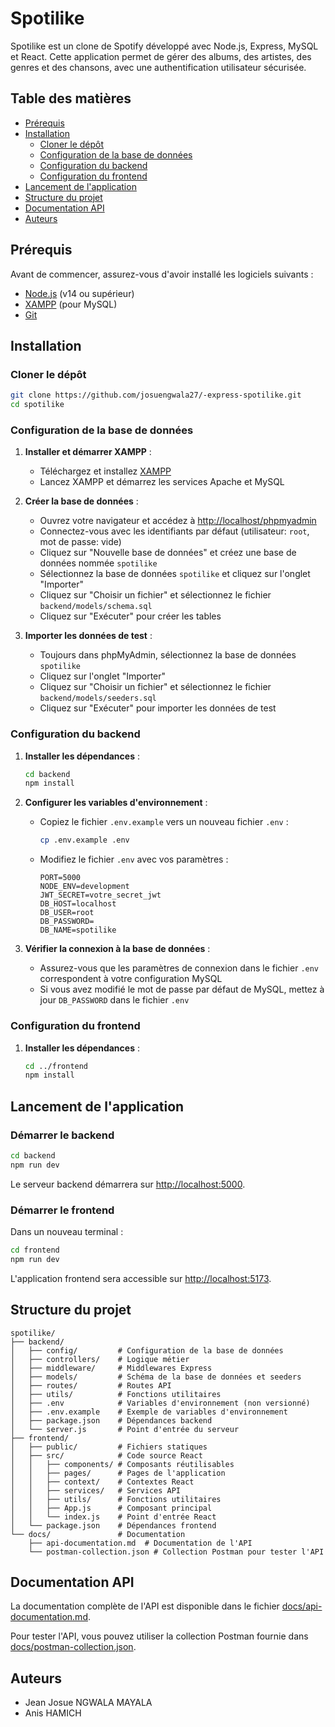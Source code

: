 # Spotilike

Spotilike est un clone de Spotify développé avec Node.js, Express, MySQL et React. Cette application permet de gérer des albums, des artistes, des genres et des chansons, avec une authentification utilisateur sécurisée.

## Table des matières

- [Prérequis](#prérequis)
- [Installation](#installation)
  - [Cloner le dépôt](#cloner-le-dépôt)
  - [Configuration de la base de données](#configuration-de-la-base-de-données)
  - [Configuration du backend](#configuration-du-backend)
  - [Configuration du frontend](#configuration-du-frontend)
- [Lancement de l'application](#lancement-de-lapplication)
- [Structure du projet](#structure-du-projet)
- [Documentation API](#documentation-api)
- [Auteurs](#auteurs)

## Prérequis

Avant de commencer, assurez-vous d'avoir installé les logiciels suivants :

- [Node.js](https://nodejs.org/) (v14 ou supérieur)
- [XAMPP](https://www.apachefriends.org/) (pour MySQL)
- [Git](https://git-scm.com/)

## Installation

### Cloner le dépôt

```bash
git clone https://github.com/josuengwala27/-express-spotilike.git
cd spotilike
```

### Configuration de la base de données

1. **Installer et démarrer XAMPP** :
   - Téléchargez et installez [XAMPP](https://www.apachefriends.org/)
   - Lancez XAMPP et démarrez les services Apache et MySQL

2. **Créer la base de données** :
   - Ouvrez votre navigateur et accédez à [http://localhost/phpmyadmin](http://localhost/phpmyadmin)
   - Connectez-vous avec les identifiants par défaut (utilisateur: `root`, mot de passe: vide)
   - Cliquez sur "Nouvelle base de données" et créez une base de données nommée `spotilike`
   - Sélectionnez la base de données `spotilike` et cliquez sur l'onglet "Importer"
   - Cliquez sur "Choisir un fichier" et sélectionnez le fichier `backend/models/schema.sql`
   - Cliquez sur "Exécuter" pour créer les tables

3. **Importer les données de test** :
   - Toujours dans phpMyAdmin, sélectionnez la base de données `spotilike`
   - Cliquez sur l'onglet "Importer"
   - Cliquez sur "Choisir un fichier" et sélectionnez le fichier `backend/models/seeders.sql`
   - Cliquez sur "Exécuter" pour importer les données de test

### Configuration du backend

1. **Installer les dépendances** :
   ```bash
   cd backend
   npm install
   ```

2. **Configurer les variables d'environnement** :
   - Copiez le fichier `.env.example` vers un nouveau fichier `.env` :
     ```bash
     cp .env.example .env
     ```
   - Modifiez le fichier `.env` avec vos paramètres :
     ```
     PORT=5000
     NODE_ENV=development
     JWT_SECRET=votre_secret_jwt
     DB_HOST=localhost
     DB_USER=root
     DB_PASSWORD=
     DB_NAME=spotilike
     ```

3. **Vérifier la connexion à la base de données** :
   - Assurez-vous que les paramètres de connexion dans le fichier `.env` correspondent à votre configuration MySQL
   - Si vous avez modifié le mot de passe par défaut de MySQL, mettez à jour `DB_PASSWORD` dans le fichier `.env`

### Configuration du frontend

1. **Installer les dépendances** :
   ```bash
   cd ../frontend
   npm install
   ```

## Lancement de l'application

### Démarrer le backend

```bash
cd backend
npm run dev
```

Le serveur backend démarrera sur [http://localhost:5000](http://localhost:5000).

### Démarrer le frontend

Dans un nouveau terminal :

```bash
cd frontend
npm run dev
```

L'application frontend sera accessible sur [http://localhost:5173](http://localhost:5173).

## Structure du projet

```
spotilike/
├── backend/
│   ├── config/         # Configuration de la base de données
│   ├── controllers/    # Logique métier
│   ├── middleware/     # Middlewares Express
│   ├── models/         # Schéma de la base de données et seeders
│   ├── routes/         # Routes API
│   ├── utils/          # Fonctions utilitaires
│   ├── .env            # Variables d'environnement (non versionné)
│   ├── .env.example    # Exemple de variables d'environnement
│   ├── package.json    # Dépendances backend
│   └── server.js       # Point d'entrée du serveur
├── frontend/
│   ├── public/         # Fichiers statiques
│   ├── src/            # Code source React
│   │   ├── components/ # Composants réutilisables
│   │   ├── pages/      # Pages de l'application
│   │   ├── context/    # Contextes React
│   │   ├── services/   # Services API
│   │   ├── utils/      # Fonctions utilitaires
│   │   ├── App.js      # Composant principal
│   │   └── index.js    # Point d'entrée React
│   └── package.json    # Dépendances frontend
└── docs/               # Documentation
    ├── api-documentation.md  # Documentation de l'API
    └── postman-collection.json # Collection Postman pour tester l'API
```

## Documentation API

La documentation complète de l'API est disponible dans le fichier [docs/api-documentation.md](docs/api-documentation.md).

Pour tester l'API, vous pouvez utiliser la collection Postman fournie dans [docs/postman-collection.json](docs/postman-collection.json).

## Auteurs

- Jean Josue NGWALA MAYALA
- Anis HAMICH 